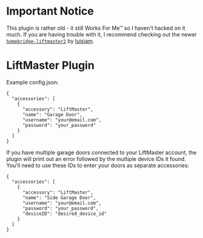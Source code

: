
# Important Notice

This plugin is rather old - it still Works For Me™ so I haven't hacked on it much. If you are having trouble with it, I recommend checking out the newer [`homebridge-liftmaster2`](https://github.com/luisiam/homebridge-liftmaster2) by [luisiam](https://github.com/luisiam).

# LiftMaster Plugin

Example config.json:

    {
      "accessories": [
        {
          "accessory": "LiftMaster",
          "name": "Garage Door",
          "username": "your@email.com",
          "password": "your_password"
        }
      ]
    }

If you have multiple garage doors connected to your LiftMaster account, the plugin will print out an error followed by the multiple device IDs it found. You'll need to use these IDs to enter your doors as separate accessories:

    {
      "accessories": [
        {
          "accessory": "LiftMaster",
          "name": "Side Garage Door",
          "username": "your@email.com",
          "password": "your_password",
          "deviceID": "desired_device_id"
        }
      ]
    }
